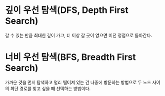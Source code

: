# 깊이 우선 탐색(DFS, Depth First Search)
갈 수 있는 만큼 최대한 깊이 가고, 더 이상 갈 곳이 없으면 이전 정점으로 돌아간다.

# 너비 우선 탐색(BFS, Breadth First Search)
가까운 것을 먼저 탐색하고 멀리 떨어져 있는 건 나중에 방문하는 방법으로 두 노드 사이의 최단 경로를 찾고 싶을 때 선택하는 방법이다. 